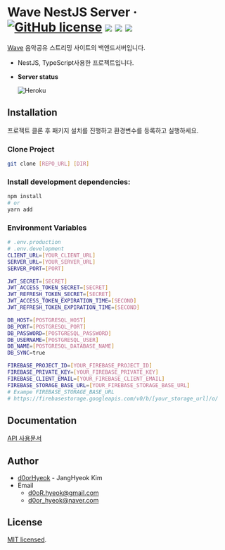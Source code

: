 # **Wave NestJS Server** · [![GitHub license](https://img.shields.io/badge/license-MIT-blue.svg)](https://github.com/d0orHyeok/wave-client-production/blob/master/LICENSE) <img src="https://img.shields.io/badge/TypeScript-3178C6?flat&logo=TypeScript&logoColor=white"> <img src="https://img.shields.io/badge/NestJS-E0234E?flat&logo=NestJS&logoColor=white"> <img src="https://img.shields.io/badge/Firebase-FFCA28?flat&logo=Firebase&logoColor=white">

[Wave](https://wave-d0orhyeok.netlify.app/) 음악공유 스트리밍 사이트의 백엔드서버입니다.

- NestJS, TypeScript사용한 프로젝트입니다.
- **Server status**

  ![Heroku](https://heroku-badge.herokuapp.com/?app=wave-nestjs)

## **Installation**

프로젝트 클론 후 패키지 설치를 진행하고 환경변수를 등록하고 실행하세요.

### Clone Project

```sh
git clone [REPO_URL] [DIR]
```

### Install development dependencies:

```sh
npm install
# or
yarn add
```

### Environment Variables

```sh
# .env.production
# .env.development
CLIENT_URL=[YOUR_CLIENT_URL]
SERVER_URL=[YOUR_SERVER_URL]
SERVER_PORT=[PORT]

JWT_SECRET=[SECRET]
JWT_ACCESS_TOKEN_SECRET=[SECRET]
JWT_REFRESH_TOKEN_SECRET=[SECRET]
JWT_ACCESS_TOKEN_EXPIRATION_TIME=[SECOND]
JWT_REFRESH_TOKEN_EXPIRATION_TIME=[SECOND]

DB_HOST=[POSTGRESQL_HOST]
DB_PORT=[POSTGRESQL_PORT]
DB_PASSWORD=[POSTGRESQL_PASSWORD]
DB_USERNAME=[POSTGRESQL_USER]
DB_NAME=[POSTGRESQL_DATABASE_NAME]
DB_SYNC=true

FIREBASE_PROJECT_ID=[YOUR_FIREBASE_PROJECT_ID]
FIREBASE_PRIVATE_KEY=[YOUR_FIREBASE_PRIVATE_KEY]
FIREBASE_CLIENT_EMAIL=[YOUR_FIREBASE_CLIENT_EMAIL]
FIREBASE_STORAGE_BASE_URL=[YOUR_FIREBASE_STORAGE_BASE_URL]
# Exampe FIREBASE_STORAGE_BASE_URL
# https://firebasestorage.googleapis.com/v0/b/[your_storage_url]/o/
```

## **Documentation**

[API 사용문서](https://wave-nestjs.herokuapp.com/api)

## **Author**

- [d0orHyeok](https://github.com/d0orHyeok) - JangHyeok Kim
- Email
  - d0oR.hyeok@gmail.com
  - d0or_hyeok@naver.com

## **License**

[MIT licensed](LICENSE).
